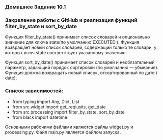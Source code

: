 ### Домашнее Задание 10.1

### Закреление работы с GitHub и реализация функций filter_by_state и sort_by_date

Функция filter_by_state() принимает список словарей и опционально значение для ключа
state(по умолчанию'EXECUTED'). Функция возвращает новый список словарей, содержащий только те словари, у которых ключ
state соответствует указанному значению.

Функция sort_by_date() принимает список словарей и необязательный параметр, задающий порядок сортировки (по умолчанию — убывание). Функция должна возвращать новый список, отсортированный по дате (
date).

### Список зависимостей:
* from typing import Any, Dict, List
* from src.widget import get_reqiusits, get_date
* from src.processing import filter_by_state, sort_by_date
* from black import datetime

Основными рабочими файлами являются файлы widget.py и 
processing.py. Файл main.py является файлом запуска.

